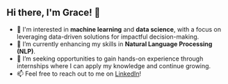 ## Hi there, I'm Grace! 👋

<!--
**gracypresilia/gracypresilia** is a ✨ _special_ ✨ repository because its `README.md` (this file) appears on your GitHub profile.

Here are some ideas to get you started:

- 🔭 I’m currently working on ...
- 🌱 I’m currently learning ...
- 👯 I’m looking to collaborate on ...
- 🤔 I’m looking for help with ...
- 💬 Ask me about ...
- 📫 How to reach me: ...
- 😄 Pronouns: ...
- ⚡ Fun fact: ...
-->
- 🔭 I'm interested in **machine learning** and **data science**, with a focus on leveraging data-driven solutions for impactful decision-making.  
- 🌱 I’m currently enhancing my skills in **Natural Language Processing (NLP)**.  
- 🔎 I’m seeking opportunities to gain hands-on experience through internships where I can apply my knowledge and continue growing.  
- 📫 Feel free to reach out to me on [LinkedIn](https://www.linkedin.com/in/gracy-presiliasani-purwoto/)!  
